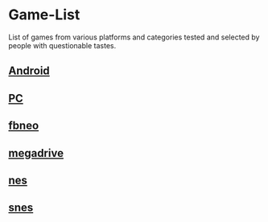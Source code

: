 # Game-List
List of games from various platforms and categories tested and selected by people with questionable tastes.

## [Android]()

## [PC]()

## [fbneo]()

## [megadrive]()

## [nes]()

## [snes]()
